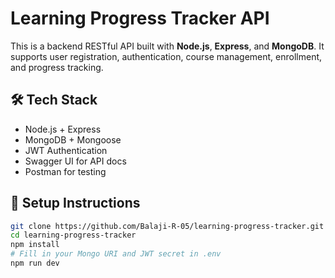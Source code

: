 # Learning Progress Tracker API

This is a backend RESTful API built with **Node.js**, **Express**, and **MongoDB**. It supports user registration, authentication, course management, enrollment, and progress tracking.

## 🛠️ Tech Stack

- Node.js + Express
- MongoDB + Mongoose
- JWT Authentication
- Swagger UI for API docs
- Postman for testing

## 🧪 Setup Instructions

```bash
git clone https://github.com/Balaji-R-05/learning-progress-tracker.git
cd learning-progress-tracker
npm install
# Fill in your Mongo URI and JWT secret in .env
npm run dev
```
